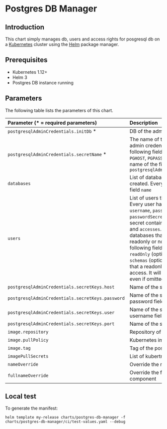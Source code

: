 # Postgres DB Manager

## Introduction

This chart simply manages db, users and access rights for posgresql db on a [Kubernetes](http://kubernetes.io) cluster using the [Helm](https://helm.sh) package manager.

## Prerequisites

- Kubernetes 1.12+
- Helm 3
- Postgres DB instance running

## Parameters

The following table lists the parameters of this chart.

| Parameter (* = required parameters)             | Description                                                                | default                    |
|:------------------------------------------------|:---------------------------------------------------------------------------|:---------------------------|
|`postgresqlAdminCredentials.initDb` *            | DB of the admin user                                                       |                            |
|`postgresqlAdminCredentials.secretName` *        | The name of the secret containing the admin credentials. By the default, the following fields need to be provided: `PGHOST`, `PGPASSWORD`, `PGUSER`, `PGPORT`. The name of the field can be override with `postgresqlAdminCredentials.secretKeys`||
|`databases`                                      | List of databases that need to be created. Every databases should have a field `name`           |            |
|`users`                                          | List of users that need to be added. Every user have the following fields: `username`, `passwordSecretName`, `passwordSecretKey` (key inside the secret containing the user password), and `accesses`. `accesses` is a list of databases that the user has access to, readonly or not. Every access has the following fields: `db` (the name of the db), `readOnly` (optional, false by default), `schemas` (optional, additional schemas that a readonly user will be able to access. It will always include `public` even if omitted)||
|`postgresqlAdminCredentials.secretKeys.host`     | Name of the secret key for the host field                                  |PGHOST                      |
|`postgresqlAdminCredentials.secretKeys.password` | Name of the secret key for admin password field                            |PGPASSWORD                  |
|`postgresqlAdminCredentials.secretKeys.user`     | Name of the secret key for admin username field                            |PGUSER                      |
|`postgresqlAdminCredentials.secretKeys.port`     | Name of the secret key for db port field                                   |PGPORT                      |
|`image.repository`                               | Repository of the postgresql image                                         |docker.io/bitnami/postgresql|
|`image.pullPolicy`                               | Kubernetes image pull policy                                               |IfNotPresent                |
|`image.tag`                                      | Tag of the postgresql image                                                |11.7.0-debian-10-r43        |
|`imagePullSecrets`                               | List of kubertnetes image pull secrets                                     |                            |
|`nameOverride`                                   | Override the name of the chart                                             |                            |
|`fullnameOverride`                               | Override the full name of the chart and component                          |                            |
    

## Local test

To generate the manifest:
```shell
helm template my-release charts/postgres-db-manager -f charts/postgres-db-manager/ci/test-values.yaml --debug
```
